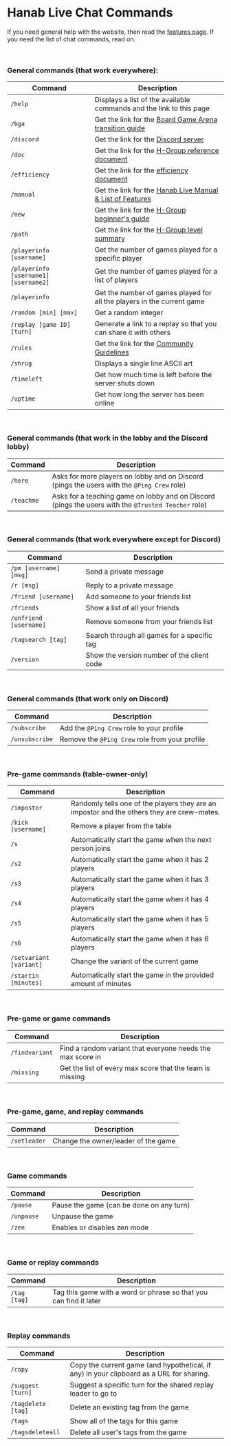 # Hanab Live Chat Commands

If you need general help with the website, then read the [features page](FEATURES.md). If you need the list of chat commands, read on.

<br />

### General commands (that work everywhere):

| Command                               | Description                                                                                                                        |
| ------------------------------------- | ---------------------------------------------------------------------------------------------------------------------------------- |
| `/help`                               | Displays a list of the available commands and the link to this page                                                                |
| `/bga`                                | Get the link for the [Board Game Arena transition guide](https://github.com/hanabi/hanabi.github.io/blob/main/misc/BGA.md)         |
| `/discord`                            | Get the link for the [Discord server](https://discord.gg/FADvkJp)                                                                  |
| `/doc`                                | Get the link for the [H-Group reference document](https://hanabi.github.io/docs/reference)                                         |
| `/efficiency`                         | Get the link for the [efficiency document](https://github.com/hanabi/hanabi.github.io/blob/main/misc/efficiency.md)                |
| `/manual`                             | Get the link for the [Hanab Live Manual & List of Features](https://github.com/Hanabi-Live/hanabi-live/blob/main/docs/FEATURES.md) |
| `/new`                                | Get the link for the [H-Group beginner's guide](https://hanabi.github.io/docs/beginner)                                            |
| `/path`                               | Get the link for the [H-Group level summary](https://hanabi.github.io/docs/learning-path/#level-summary)                           |
| `/playerinfo [username]`              | Get the number of games played for a specific player                                                                               |
| `/playerinfo [username1] [username2]` | Get the number of games played for a list of players                                                                               |
| `/playerinfo`                         | Get the number of games played for all the players in the current game                                                             |
| `/random [min] [max]`                 | Get a random integer                                                                                                               |
| `/replay [game ID] [turn]`            | Generate a link to a replay so that you can share it with others                                                                   |
| `/rules`                              | Get the link for the [Community Guidelines](https://github.com/Hanabi-Live/hanabi-live/blob/main/docs/COMMUNITY_GUIDELINES.md)     |
| `/shrug`                              | Displays a single line ASCII art                                                                                                   |
| `/timeleft`                           | Get how much time is left before the server shuts down                                                                             |
| `/uptime`                             | Get how long the server has been online                                                                                            |

<br />

### General commands (that work in the lobby and the Discord lobby)

| Command    | Description                                                                                         |
| ---------- | --------------------------------------------------------------------------------------------------- |
| `/here`    | Asks for more players on lobby and on Discord (pings the users with the `@Ping Crew` role)          |
| `/teachme` | Asks for a teaching game on lobby and on Discord (pings the users with the `@Trusted Teacher` role) |

<br />

### General commands (that work everywhere except for Discord)

| Command                | Description                                 |
| ---------------------- | ------------------------------------------- |
| `/pm [username] [msg]` | Send a private message                      |
| `/r [msg]`             | Reply to a private message                  |
| `/friend [username]`   | Add someone to your friends list            |
| `/friends`             | Show a list of all your friends             |
| `/unfriend [username]` | Remove someone from your friends list       |
| `/tagsearch [tag]`     | Search through all games for a specific tag |
| `/version`             | Show the version number of the client code  |

<br />

### General commands (that work only on Discord)

| Command        | Description                                    |
| -------------- | ---------------------------------------------- |
| `/subscribe`   | Add the `@Ping Crew` role to your profile      |
| `/unsubscribe` | Remove the `@Ping Crew` role from your profile |

<br />

### Pre-game commands (table-owner-only)

| Command                 | Description                                                                                |
| ----------------------- | ------------------------------------------------------------------------------------------ |
| `/impostor`             | Randomly tells one of the players they are an impostor and the others they are crew-mates. |
| `/kick [username]`      | Remove a player from the table                                                             |
| `/s`                    | Automatically start the game when the next person joins                                    |
| `/s2`                   | Automatically start the game when it has 2 players                                         |
| `/s3`                   | Automatically start the game when it has 3 players                                         |
| `/s4`                   | Automatically start the game when it has 4 players                                         |
| `/s5`                   | Automatically start the game when it has 5 players                                         |
| `/s6`                   | Automatically start the game when it has 6 players                                         |
| `/setvariant [variant]` | Change the variant of the current game                                                     |
| `/startin [minutes]`    | Automatically start the game in the provided amount of minutes                             |

<br />

### Pre-game or game commands

| Command        | Description                                                |
| -------------- | ---------------------------------------------------------- |
| `/findvariant` | Find a random variant that everyone needs the max score in |
| `/missing`     | Get the list of every max score that the team is missing   |

<br />

### Pre-game, game, and replay commands

| Command      | Description                         |
| ------------ | ----------------------------------- |
| `/setleader` | Change the owner/leader of the game |

<br />

### Game commands

| Command    | Description                              |
| ---------- | ---------------------------------------- |
| `/pause`   | Pause the game (can be done on any turn) |
| `/unpause` | Unpause the game                         |
| `/zen`     | Enables or disables zen mode             |

<br />

### Game or replay commands

| Command      | Description                                                       |
| ------------ | ----------------------------------------------------------------- |
| `/tag [tag]` | Tag this game with a word or phrase so that you can find it later |

<br />

### Replay commands

| Command            | Description                                                                              |
| ------------------ | ---------------------------------------------------------------------------------------- |
| `/copy`            | Copy the current game (and hypothetical, if any) in your clipboard as a URL for sharing. |
| `/suggest [turn]`  | Suggest a specific turn for the shared replay leader to go to                            |
| `/tagdelete [tag]` | Delete an existing tag from the game                                                     |
| `/tags`            | Show all of the tags for this game                                                       |
| `/tagsdeleteall`   | Delete all user's tags from the game                                                     |
